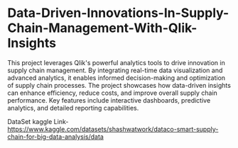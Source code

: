 # Data-Driven-Innovations-In-Supply-Chain-Management-With-Qlik-Insights

This project leverages Qlik's powerful analytics tools to drive innovation in supply chain management. By integrating real-time data visualization and advanced analytics, it enables informed decision-making and optimization of supply chain processes. The project showcases how data-driven insights can enhance efficiency, reduce costs, and improve overall supply chain performance. Key features include interactive dashboards, predictive analytics, and detailed reporting capabilities.

DataSet kaggle Link- https://www.kaggle.com/datasets/shashwatwork/dataco-smart-supply-chain-for-big-data-analysis/data
